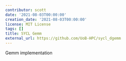 ```yaml
---
contributor: scott
date: '2021-08-03T00:00:00'
creation_date: '2021-08-03T00:00:00'
license: MIT License
tags: []
title: SYCL Gemm
external_url: https://github.com/UoB-HPC/sycl_dgemm
---
```


Gemm implementation
